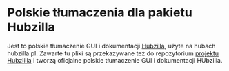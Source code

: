 Polskie tłumaczenia dla pakietu Hubzilla
========================================

Jest to polskie tłumaczenie GUI i dokumentacji [Hubzilla](https://framagit.org/hubzilla/core), użyte na hubach hubzilla.pl.
Zawarte tu pliki są przekazywane też do repozytorium [projektu Hubzlilla](https://framagit.org/hubzilla/core.git) i tworzą oficjalne polskie tłumaczenie GUI i dokumentacji HUbzilla.

 
